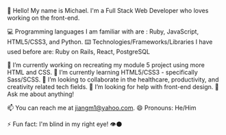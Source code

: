 👋 Hello! My name is Michael. I'm a Full Stack Web Developer who loves working on the front-end.

💻 Programming languages I am familiar with are : Ruby, JavaScript, HTML5/CSS3, and Python. 
⌨️ Technologies/Frameworks/Libraries I have used before are: Ruby on Rails, React, PostgreSQL

🔭 I’m currently working on recreating my module 5 project using more HTML and CSS.
🌱 I’m currently learning HTML5/CSS3 - specifically Sass/SCSS.
👯 I’m looking to collaborate in the healthcare, productivity, and creativity related tech fields. 
🤔 I’m looking for help with front-end design.
💬 Ask me about anything! 

📫 You can reach me at jiangm1@yahoo.com.
😄 Pronouns: He/Him

⚡ Fun fact: I'm blind in my right eye! 👁️⚫

<!--
**jiangmichael1/jiangmichael1** is a ✨ _special_ ✨ repository because its `README.md` (this file) appears on your GitHub profile.



-->
